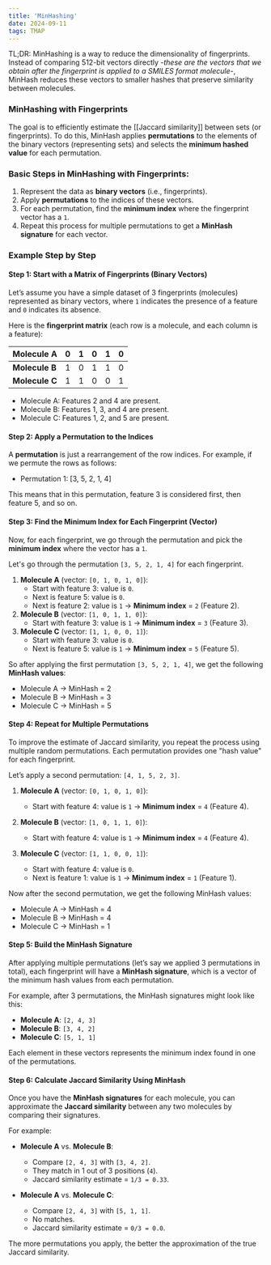 ```yaml
---
title: 'MinHashing'
date: 2024-09-11
tags: TMAP
---
```


TL;DR: 
MinHashing is a way to reduce the dimensionality of fingerprints. Instead of comparing 512-bit vectors directly _-these are the vectors that we obtain after the fingerprint is applied to a SMILES format molecule-_, MinHash reduces these vectors to smaller hashes that preserve similarity between molecules.

### MinHashing with Fingerprints
The goal is to efficiently estimate the [[Jaccard similarity]] between sets (or fingerprints). 
To do this, MinHash applies **permutations** to the elements of the binary vectors (representing sets) and selects the **minimum hashed value** for each permutation.

### Basic Steps in MinHashing with Fingerprints:
1. Represent the data as **binary vectors** (i.e., fingerprints).
2. Apply **permutations** to the indices of these vectors.
3. For each permutation, find the **minimum index** where the fingerprint vector has a `1`.
4. Repeat this process for multiple permutations to get a **MinHash signature** for each vector.

### Example Step by Step
#### Step 1: Start with a Matrix of Fingerprints (Binary Vectors)

Let’s assume you have a simple dataset of 3 fingerprints (molecules) represented as binary vectors, where `1` indicates the presence of a feature and `0` indicates its absence.

Here is the **fingerprint matrix** (each row is a molecule, and each column is a feature):

| Molecule A     | 0 | 1 | 0 | 1 | 0 |
| -------------- | - | - | - | - | - |
| **Molecule B** | 1 | 0 | 1 | 1 | 0 |
| **Molecule C** | 1 | 1 | 0 | 0 | 1 |


- Molecule A: Features 2 and 4 are present.
- Molecule B: Features 1, 3, and 4 are present.
- Molecule C: Features 1, 2, and 5 are present.
#### Step 2: Apply a Permutation to the Indices

A **permutation** is just a rearrangement of the row indices. For example, if we permute the rows as follows:

- Permutation 1: [3, 5, 2, 1, 4]

This means that in this permutation, feature 3 is considered first, then feature 5, and so on.
#### Step 3: Find the Minimum Index for Each Fingerprint (Vector)

Now, for each fingerprint, we go through the permutation and pick the **minimum index** where the vector has a `1`.

Let's go through the permutation `[3, 5, 2, 1, 4]` for each fingerprint.

1. **Molecule A** (vector: `[0, 1, 0, 1, 0]`):
    - Start with feature 3: value is `0`.
    - Next is feature 5: value is `0`.
    - Next is feature 2: value is `1` → **Minimum index** = `2` (Feature 2).
2. **Molecule B** (vector: `[1, 0, 1, 1, 0]`):
    - Start with feature 3: value is `1` → **Minimum index** = `3` (Feature 3).
3. **Molecule C** (vector: `[1, 1, 0, 0, 1]`):
    - Start with feature 3: value is `0`.
    - Next is feature 5: value is `1` → **Minimum index** = `5` (Feature 5).

So after applying the first permutation `[3, 5, 2, 1, 4]`, we get the following **MinHash values**:

- Molecule A → MinHash = 2
- Molecule B → MinHash = 3
- Molecule C → MinHash = 5
#### Step 4: Repeat for Multiple Permutations

To improve the estimate of Jaccard similarity, you repeat the process using multiple random permutations. Each permutation provides one "hash value" for each fingerprint.

Let’s apply a second permutation: `[4, 1, 5, 2, 3]`.

1. **Molecule A** (vector: `[0, 1, 0, 1, 0]`):
    
    - Start with feature 4: value is `1` → **Minimum index** = `4` (Feature 4).
2. **Molecule B** (vector: `[1, 0, 1, 1, 0]`):
    
    - Start with feature 4: value is `1` → **Minimum index** = `4` (Feature 4).
3. **Molecule C** (vector: `[1, 1, 0, 0, 1]`):
    
    - Start with feature 4: value is `0`.
    - Next is feature 1: value is `1` → **Minimum index** = `1` (Feature 1).

Now after the second permutation, we get the following MinHash values:

- Molecule A → MinHash = 4
- Molecule B → MinHash = 4
- Molecule C → MinHash = 1

#### Step 5: Build the MinHash Signature

After applying multiple permutations (let’s say we applied 3 permutations in total), each fingerprint will have a **MinHash signature**, which is a vector of the minimum hash values from each permutation.

For example, after 3 permutations, the MinHash signatures might look like this:

- **Molecule A**: `[2, 4, 3]`
- **Molecule B**: `[3, 4, 2]` 
- **Molecule C**: `[5, 1, 1]`

Each element in these vectors represents the minimum index found in one of the permutations.

#### Step 6: Calculate Jaccard Similarity Using MinHash

Once you have the **MinHash signatures** for each molecule, you can approximate the **Jaccard similarity** between any two molecules by comparing their signatures.

For example:

- **Molecule A** vs. **Molecule B**:
    
    - Compare `[2, 4, 3]` with `[3, 4, 2]`.
    - They match in 1 out of 3 positions (`4`).
    - Jaccard similarity estimate = `1/3 = 0.33`.
- **Molecule A** vs. **Molecule C**:
    
    - Compare `[2, 4, 3]` with `[5, 1, 1]`.
    - No matches.
    - Jaccard similarity estimate = `0/3 = 0.0`.

The more permutations you apply, the better the approximation of the true Jaccard similarity.
